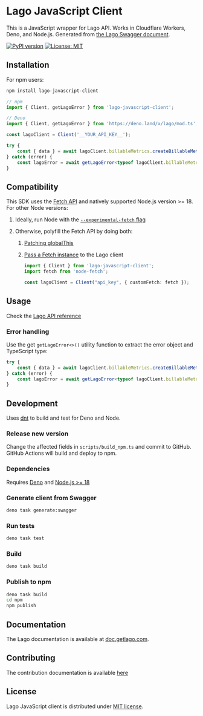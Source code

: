 # Lago JavaScript Client

This is a JavaScript wrapper for Lago API. Works in Cloudflare Workers, Deno, and Node.js. Generated from [the Lago Swagger document](https://swagger.getlago.com/#/).

[![PyPI version](https://badge.fury.io/js/lago-javascript-client.svg)](https://badge.fury.io/js/lago-javascript-client)
[![License: MIT](https://img.shields.io/badge/License-MIT-blue.svg)](https://spdx.org/licenses/MIT.html)

## Installation

For npm users:

```bash
npm install lago-javascript-client
```

```typescript
// npm
import { Client, getLagoError } from 'lago-javascript-client';

// Deno
import { Client, getLagoError } from 'https://deno.land/x/lago/mod.ts';

const lagoClient = Client('__YOUR_API_KEY__');

try {
    const { data } = await lagoClient.billableMetrics.createBillableMetric(billableMetric);
} catch (error) {
    const lagoError = await getLagoError<typeof lagoClient.billableMetrics.createBillableMetric>(error);
}
```

## Compatibility

This SDK uses the [Fetch API](https://developer.mozilla.org/en-US/docs/Web/API/Fetch_API) and natively supported Node.js version >= 18. For other Node versions:

1. Ideally, run Node with the [`--experimental-fetch` flag](https://nodejs.org/docs/latest-v16.x/api/cli.html#--experimental-fetch)

1. Otherwise, polyfill the Fetch API by doing both:

    1. [Patching globalThis](https://github.com/node-fetch/node-fetch#providing-global-access)

    1. [Pass a Fetch instance](https://github.com/node-fetch/node-fetch#loading-and-configuring-the-module) to the Lago client

        ```typescript
        import { Client } from 'lago-javascript-client';
        import fetch from 'node-fetch';

        const lagoClient = Client("api_key", { customFetch: fetch });
        ```

## Usage

Check the [Lago API reference](https://doc.getlago.com/docs/api/intro)

### Error handling

Use the get `getLagoError<>()` utility function to extract the error object and TypeScript type:

```typescript
try {
    const { data } = await lagoClient.billableMetrics.createBillableMetric(billableMetric);
} catch (error) {
    const lagoError = await getLagoError<typeof lagoClient.billableMetrics.createBillableMetric>(error);
}
```

## Development

Uses [dnt](https://github.com/denoland/dnt) to build and test for Deno and Node.

### Release new version

Change the affected fields in `scripts/build_npm.ts` and commit to GitHub. GitHub Actions will build and deploy to npm.

### Dependencies

Requires [Deno](https://deno.land/) and [Node.js >= 18](https://nodejs.org/en/)

### Generate client from Swagger

```bash
deno task generate:swagger
```

### Run tests

```bash
deno task test
```

### Build

```bash
deno task build
```

### Publish to npm

```bash
deno task build
cd npm
npm publish
```

## Documentation

The Lago documentation is available at [doc.getlago.com](https://doc.getlago.com/docs/api/intro).

## Contributing

The contribution documentation is available [here](https://github.com/getlago/lago-javascript-client/blob/main/CONTRIBUTING.md)

## License

Lago JavaScript client is distributed under [MIT license](LICENSE).
